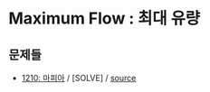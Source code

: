 # Maximum Flow : 최대 유량

## 문제들

 - [1210: 마피아](https://www.acmicpc.net/problem/1210) / \[SOLVE\] / [source](../../sources/1210.cpp)
